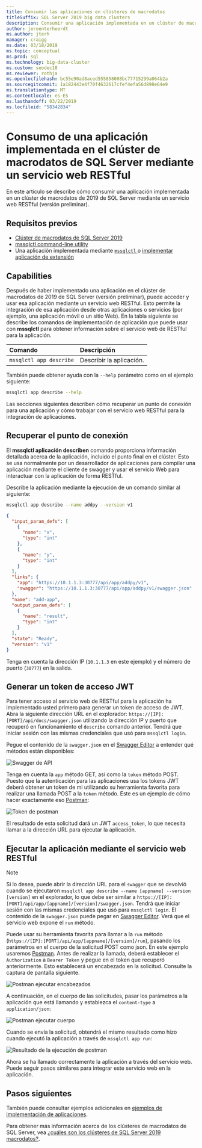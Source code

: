 ```yaml
---
title: Consumir las aplicaciones en clústeres de macrodatos
titleSuffix: SQL Server 2019 big data clusters
description: Consumir una aplicación implementada en un clúster de macrodatos de 2019 de SQL Server mediante un servicio web RESTful (versión preliminar).
author: jeroenterheerdt
ms.author: jterh
manager: craigg
ms.date: 03/18/2019
ms.topic: conceptual
ms.prod: sql
ms.technology: big-data-cluster
ms.custom: seodec18
ms.reviewer: rothja
ms.openlocfilehash: bc55e90ad8aced555858008bc77715299a064b2a
ms.sourcegitcommit: 1a182443e4f70f4632617cfef4efa56d898e64e9
ms.translationtype: MT
ms.contentlocale: es-ES
ms.lasthandoff: 03/22/2019
ms.locfileid: "58342834"
---
```

# <a name="consume-an-app-deployed-on-sql-server-big-data-cluster-using-a-restful-web-service"></a>Consumo de una aplicación implementada en el clúster de macrodatos de SQL Server mediante un servicio web RESTful

En este artículo se describe cómo consumir una aplicación implementada en un clúster de macrodatos de 2019 de SQL Server mediante un servicio web RESTful (versión preliminar).

## <a name="prerequisites"></a>Requisitos previos

- [Clúster de macrodatos de SQL Server 2019](deployment-guidance.md)
- [mssqlctl command-line utility](deploy-install-mssqlctl.md)
- Una aplicación implementada mediante [ `mssqlctl` ](big-data-cluster-create-apps.md) o [implementar aplicación de extensión](app-deployment-extension.md)

## <a name="capabilities"></a>Capabilities

Después de haber implementado una aplicación en el clúster de macrodatos de 2019 de SQL Server (versión preliminar), puede acceder y usar esa aplicación mediante un servicio web RESTful. Esto permite la integración de esa aplicación desde otras aplicaciones o servicios (por ejemplo, una aplicación móvil o un sitio Web). En la tabla siguiente se describe los comandos de implementación de aplicación que puede usar con **mssqlctl** para obtener información sobre el servicio web de RESTful para la aplicación.

|Comando |Descripción |
|:---|:---|
|`mssqlctl app describe` | Describir la aplicación. |

También puede obtener ayuda con la `--help` parámetro como en el ejemplo siguiente:

```bash
mssqlctl app describe --help
```

Las secciones siguientes describen cómo recuperar un punto de conexión para una aplicación y cómo trabajar con el servicio web RESTful para la integración de aplicaciones.

## <a name="retrieve-the-endpoint"></a>Recuperar el punto de conexión

El **mssqlctl aplicación describen** comando proporciona información detallada acerca de la aplicación, incluido el punto final en el clúster. Esto se usa normalmente por un desarrollador de aplicaciones para compilar una aplicación mediante el cliente de swagger y usar el servicio Web para interactuar con la aplicación de forma RESTful.

Describe la aplicación mediante la ejecución de un comando similar al siguiente:

```bash
mssqlctl app describe --name addpy --version v1
```

```json
{
  "input_param_defs": [
    {
      "name": "x",
      "type": "int"
    },
    {
      "name": "y",
      "type": "int"
    }
  ],
  "links": {
    "app": "https://10.1.1.3:30777/api/app/addpy/v1",
    "swagger": "https://10.1.1.3:30777/api/app/addpy/v1/swagger.json"
  },
  "name": "add-app",
  "output_param_defs": [
    {
      "name": "result",
      "type": "int"
    }
  ],
  "state": "Ready",
  "version": "v1"
}
```

Tenga en cuenta la dirección IP (`10.1.1.3` en este ejemplo) y el número de puerto (`30777`) en la salida.

## <a name="generate-a-jwt-access-token"></a>Generar un token de acceso JWT

Para tener acceso al servicio web de RESTful para la aplicación ha implementado usted primero para generar un token de acceso de JWT. Abra la siguiente dirección URL en el explorador: `https://[IP]:[PORT]/api/docs/swagger.json` utilizando la dirección IP y puerto que recuperó en funcionamiento el `describe` comando anterior. Tendrá que iniciar sesión con las mismas credenciales que usó para `mssqlctl login`.

Pegue el contenido de la `swagger.json` en el [Swagger Editor](https://editor.swagger.io) a entender qué métodos están disponibles:

![Swagger de API](media/big-data-cluster-consume-apps/api_swagger.png)

Tenga en cuenta la `app` método GET, así como la `token` método POST. Puesto que la autenticación para las aplicaciones usa los tokens JWT deberá obtener un token de mi utilizando su herramienta favorita para realizar una llamada POST a la `token` método. Este es un ejemplo de cómo hacer exactamente eso [Postman](https://www.getpostman.com/):

![Token de postman](media/big-data-cluster-consume-apps/postman_token.png)

El resultado de esta solicitud dará un JWT `access_token`, lo que necesita llamar a la dirección URL para ejecutar la aplicación.

## <a name="execute-the-app-using-the-restful-web-service"></a>Ejecutar la aplicación mediante el servicio web RESTful

> [!NOTE]
> Si lo desea, puede abrir la dirección URL para el `swagger` que se devolvió cuando se ejecutaron `mssqlctl app describe --name [appname] --version [version]` en el explorador, lo que debe ser similar a `https://[IP]:[PORT]/api/app/[appname]/[version]/swagger.json`. Tendrá que iniciar sesión con las mismas credenciales que usó para `mssqlctl login`. El contenido de la `swagger.json` puede pegar en [Swagger Editor](https://editor.swagger.io). Verá que el servicio web expone el `run` método.

Puede usar su herramienta favorita para llamar a la `run` método (`https://[IP]:[PORT]/api/app/[appname]/[version]/run`), pasando los parámetros en el cuerpo de la solicitud POST como json. En este ejemplo usaremos [Postman](https://www.getpostman.com/). Antes de realizar la llamada, deberá establecer el `Authorization` a `Bearer Token` y pegue en el token que recuperó anteriormente. Esto establecerá un encabezado en la solicitud. Consulte la captura de pantalla siguiente.

![Postman ejecutar encabezados](media/big-data-cluster-consume-apps/postman_run_1.png)

A continuación, en el cuerpo de las solicitudes, pasar los parámetros a la aplicación que está llamando y establezca el `content-type` a `application/json`:

![Postman ejecutar cuerpo](media/big-data-cluster-consume-apps/postman_run_2.png)

Cuando se envía la solicitud, obtendrá el mismo resultado como hizo cuando ejecutó la aplicación a través de `mssqlctl app run`:

![Resultado de la ejecución de postman](media/big-data-cluster-consume-apps/postman_result.png)

Ahora se ha llamado correctamente la aplicación a través del servicio web. Puede seguir pasos similares para integrar este servicio web en la aplicación.

## <a name="next-steps"></a>Pasos siguientes

También puede consultar ejemplos adicionales en [ejemplos de implementación de aplicaciones](https://aka.ms/sql-app-deploy).

Para obtener más información acerca de los clústeres de macrodatos de SQL Server, vea [¿cuáles son los clústeres de SQL Server 2019 macrodatos?](big-data-cluster-overview.md).
